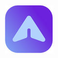 ![logo auto scale](https://raw.githubusercontent.com/bevly0101/AutoScale_front/refs/heads/main/public/favicon.ico)